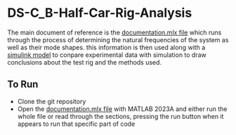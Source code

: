 # DS-C_B-Half-Car-Rig-Analysis

The main document of reference is the [documentation.mlx file](documentation.mlx) which runs through the process of determining the natural frequencies of the system as well as their mode shapes. this information is then used along with a [simulink model](x4DOF_Model.slxc) to conpare experimental data with simulation to draw conclusions about the test rig and the methods used.

## To Run
- Clone the git repository
- Open the [documentation.mlx file](documentation.mlx) with MATLAB 2023A and either run the whole file or read through the sections, pressing the run button when it appears to run that specific part of code 



